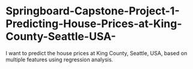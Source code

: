 # Springboard-Capstone-Project-1-Predicting-House-Prices-at-King-County-Seattle-USA-
I want to predict the house prices at King County, Seattle, USA, based on multiple features using regression analysis.  
